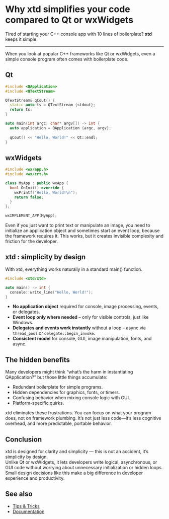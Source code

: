 # Why xtd simplifies your code compared to Qt or wxWidgets

Tired of starting your C++ console app with 10 lines of boilerplate? **xtd** keeps it simple.

---

When you look at popular C++ frameworks like Qt or wxWidgets, even a simple console program often comes with boilerplate code.

## Qt

```cpp
#include <QApplication>
#include <QTextStream>

QTextStream& qCout() {
  static auto ts = QTextStream {stdout};
  return ts;
}

auto main(int argc, char* argv[]) -> int {
  auto application = QApplication {argc, argv};
  
  qCout() << "Hello, World!" << Qt::endl;
}
```

## wxWidgets

```cpp
#include <wx/app.h>
#include <wx/crt.h>

class MyApp : public wxApp {
  bool OnInit() override {
    wxPrintf("Hello, World!\n");
    return false;
  }
};

wxIMPLEMENT_APP(MyApp);
```

Even if you just want to print text or manipulate an image, you need to initialize an application object and sometimes start an event loop, because the framework requires it. 
This works, but it creates invisible complexity and friction for the developer.

## xtd : simplicity by design 

With xtd, everything works naturally in a standard main() function.

```cpp
#include <xtd/xtd>

auto main() -> int {
  console::write_line("Hello, World!");
}
```

- **No application object** required for console, image processing, events, or delegates. 
- **Event loop only where needed** – only for visible controls, just like Windows.
- **Delegates and events work instantly** without a loop – async via `thread_pool` or `delegate::begin_invoke`.
- **Consistent model** for console, GUI, image manipulation, fonts, and async.

## The hidden benefits

Many developers might think “what’s the harm in instantiating QApplication?” but those little things accumulate:

-	Redundant boilerplate for simple programs.
-	Hidden dependencies for graphics, fonts, or timers.
-	Confusing behavior when mixing console logic with GUI.
-	Platform-specific quirks.

xtd eliminates these frustrations. You can focus on what your program does, not on framework plumbing. 
It’s not just less code—it’s less cognitive overhead, and more predictable, portable behavior.

## Conclusion

xtd is designed for clarity and simplicity — this is not an accident, it’s simplicity by design.  
Unlike Qt or wxWidgets, it lets developers write logical, asynchronous, or GUI code without worrying about unnecessary initialization or hidden loops.  
Small design decisions like this make a big difference in developer experience and productivity.

## See also

* [Tips & Tricks](/docs/documentation/tips_and_tricks)
* [Documentation](/docs/documentation)
